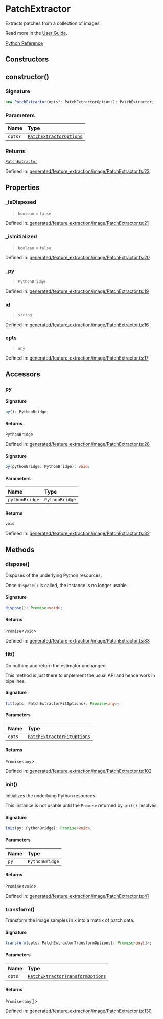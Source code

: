 # PatchExtractor

Extracts patches from a collection of images.

Read more in the [User Guide](../feature_extraction.html#image-feature-extraction).

[Python Reference](https://scikit-learn.org/stable/modules/generated/sklearn.feature_extraction.image.PatchExtractor.html)

## Constructors

## constructor()

### Signature

```ts
new PatchExtractor(opts?: PatchExtractorOptions): PatchExtractor;
```

### Parameters

| Name | Type |
| :------ | :------ |
| `opts?` | [`PatchExtractorOptions`](../interfaces/PatchExtractorOptions.md) |

### Returns

[`PatchExtractor`](PatchExtractor.md)

Defined in:  [generated/feature\_extraction/image/PatchExtractor.ts:23](https://github.com/transitive-bullshit/scikit-learn-ts/blob/122b3c0/packages/sklearn/src/generated/feature_extraction/image/PatchExtractor.ts#L23)

## Properties

### \_isDisposed

> `boolean`  = `false`

Defined in:  [generated/feature\_extraction/image/PatchExtractor.ts:21](https://github.com/transitive-bullshit/scikit-learn-ts/blob/122b3c0/packages/sklearn/src/generated/feature_extraction/image/PatchExtractor.ts#L21)

### \_isInitialized

> `boolean`  = `false`

Defined in:  [generated/feature\_extraction/image/PatchExtractor.ts:20](https://github.com/transitive-bullshit/scikit-learn-ts/blob/122b3c0/packages/sklearn/src/generated/feature_extraction/image/PatchExtractor.ts#L20)

### \_py

> `PythonBridge`

Defined in:  [generated/feature\_extraction/image/PatchExtractor.ts:19](https://github.com/transitive-bullshit/scikit-learn-ts/blob/122b3c0/packages/sklearn/src/generated/feature_extraction/image/PatchExtractor.ts#L19)

### id

> `string`

Defined in:  [generated/feature\_extraction/image/PatchExtractor.ts:16](https://github.com/transitive-bullshit/scikit-learn-ts/blob/122b3c0/packages/sklearn/src/generated/feature_extraction/image/PatchExtractor.ts#L16)

### opts

> `any`

Defined in:  [generated/feature\_extraction/image/PatchExtractor.ts:17](https://github.com/transitive-bullshit/scikit-learn-ts/blob/122b3c0/packages/sklearn/src/generated/feature_extraction/image/PatchExtractor.ts#L17)

## Accessors

### py

#### Signature

```ts
py(): PythonBridge;
```

#### Returns

`PythonBridge`

Defined in:  [generated/feature\_extraction/image/PatchExtractor.ts:28](https://github.com/transitive-bullshit/scikit-learn-ts/blob/122b3c0/packages/sklearn/src/generated/feature_extraction/image/PatchExtractor.ts#L28)

#### Signature

```ts
py(pythonBridge: PythonBridge): void;
```

#### Parameters

| Name | Type |
| :------ | :------ |
| `pythonBridge` | `PythonBridge` |

#### Returns

`void`

Defined in: [generated/feature\_extraction/image/PatchExtractor.ts:32](https://github.com/transitive-bullshit/scikit-learn-ts/blob/122b3c0/packages/sklearn/src/generated/feature_extraction/image/PatchExtractor.ts#L32)

## Methods

### dispose()

Disposes of the underlying Python resources.

Once `dispose()` is called, the instance is no longer usable.

#### Signature

```ts
dispose(): Promise<void>;
```

#### Returns

`Promise`\<`void`\>

Defined in:  [generated/feature\_extraction/image/PatchExtractor.ts:83](https://github.com/transitive-bullshit/scikit-learn-ts/blob/122b3c0/packages/sklearn/src/generated/feature_extraction/image/PatchExtractor.ts#L83)

### fit()

Do nothing and return the estimator unchanged.

This method is just there to implement the usual API and hence work in pipelines.

#### Signature

```ts
fit(opts: PatchExtractorFitOptions): Promise<any>;
```

#### Parameters

| Name | Type |
| :------ | :------ |
| `opts` | [`PatchExtractorFitOptions`](../interfaces/PatchExtractorFitOptions.md) |

#### Returns

`Promise`\<`any`\>

Defined in:  [generated/feature\_extraction/image/PatchExtractor.ts:102](https://github.com/transitive-bullshit/scikit-learn-ts/blob/122b3c0/packages/sklearn/src/generated/feature_extraction/image/PatchExtractor.ts#L102)

### init()

Initializes the underlying Python resources.

This instance is not usable until the `Promise` returned by `init()` resolves.

#### Signature

```ts
init(py: PythonBridge): Promise<void>;
```

#### Parameters

| Name | Type |
| :------ | :------ |
| `py` | `PythonBridge` |

#### Returns

`Promise`\<`void`\>

Defined in:  [generated/feature\_extraction/image/PatchExtractor.ts:41](https://github.com/transitive-bullshit/scikit-learn-ts/blob/122b3c0/packages/sklearn/src/generated/feature_extraction/image/PatchExtractor.ts#L41)

### transform()

Transform the image samples in `X` into a matrix of patch data.

#### Signature

```ts
transform(opts: PatchExtractorTransformOptions): Promise<any[]>;
```

#### Parameters

| Name | Type |
| :------ | :------ |
| `opts` | [`PatchExtractorTransformOptions`](../interfaces/PatchExtractorTransformOptions.md) |

#### Returns

`Promise`\<`any`[]\>

Defined in:  [generated/feature\_extraction/image/PatchExtractor.ts:130](https://github.com/transitive-bullshit/scikit-learn-ts/blob/122b3c0/packages/sklearn/src/generated/feature_extraction/image/PatchExtractor.ts#L130)
